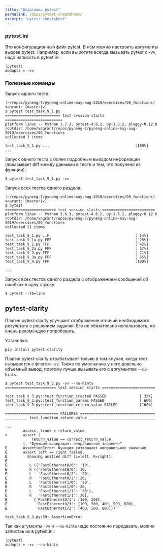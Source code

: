 ```yaml
---
title: "Шпаргалка pytest"
permalink: /docs/pytest-cheatsheet/
excerpt: "pytest cheatsheet"
---
```


### pytest.ini

Это конфигурационный файл pytest.
В нем можно настроить аргументы вызова pytest. Например, если вы хотите всегда вызывать pytest с -vv,
надо написать в pytest.ini:
```
[pytest]
addopts = -vv
```

### Полезные команды

Запуск одного теста:

```
[~/repos/pyneng-7/pyneng-online-may-aug-2019/exercises/09_functions]
vagrant: [master|✔]
$ pytest test_task_9_1.py
========================= test session starts ==========================
platform linux -- Python 3.7.3, pytest-4.6.2, py-1.5.2, pluggy-0.12.0
rootdir: /home/vagrant/repos/pyneng-7/pyneng-online-may-aug-2019/exercises/09_functions
collected 3 items

test_task_9_1.py ...                                       [100%]
...
```

Запуск одного теста с более подробным выводом информации (показывает diff между данными в тесте и тем, что получено из функции):

```
$ pytest test_task_9_1.py -vv
```

Запуск всех тестов одного раздела:

```
[~/repos/pyneng-7/pyneng-online-may-aug-2019/exercises/09_functions]
vagrant: [master|✔]
$ pytest
======================= test session starts ========================
platform linux -- Python 3.6.3, pytest-4.6.2, py-1.5.2, pluggy-0.12.0
rootdir: /home/vagrant/repos/pyneng-7/pyneng-online-may-aug-2019/exercises/09_functions
collected 21 items

test_task_9_1.py ..F                                       [ 14%]
test_task_9_1a.py FFF                                      [ 28%]
test_task_9_2.py FFF                                       [ 42%]
test_task_9_2a.py FFF                                      [ 57%]
test_task_9_3.py FFF                                       [ 71%]
test_task_9_3a.py FFF                                      [ 85%]
test_task_9_4.py FFF                                       [100%]

...
```

Запуск всех тестов одного раздела с отображением сообщений об ошибках в одну строку:

```
$ pytest --tb=line
```

## pytest-clarity

Плагин pytest-clarity улучшает отображение отличий необходимого результата с решением задания.
Его не обязательно использовать, но очень рекомендую попробовать.

Установка:
```
pip install pytest-clarity
```

Плагин pytest-clarity отрабатывает только в том случае, когда тест вызывается с флагом `-vv`.
Также по умолчанию у него довольно объемный вывод, поэтому лучше вызывать его с аргументом `--no-hints`:

```
$ pytest test_task_9_3.py -vv --no-hints
======================= test session starts ========================

test_task_9_3.py::test_function_created PASSED               [ 33%]
test_task_9_3.py::test_function_params PASSED                [ 66%]
test_task_9_3.py::test_function_return_value FAILED          [100%]

======================== FAILURES ==================================
__________ test_function_return_value ______________________________

...
        access, trunk = return_value
>       assert (
            return_value == correct_return_value
        ), "Функция возвращает неправильное значение"
E       AssertionError: Функция возвращает неправильное значение
E       assert left == right failed.
E         Showing unified diff (L=left, R=right):
E
E          L ({'FastEthernet0/0': '10',
E          R ({'FastEthernet0/0': 10,
E          L   'FastEthernet0/2': '20',
E          R   'FastEthernet0/2': 20,
E          L   'FastEthernet1/0': '20',
E          R   'FastEthernet1/0': 20,
E          L   'FastEthernet1/1': '30'},
E          R   'FastEthernet1/1': 30},
E            {'FastEthernet0/1': [100, 200],
E             'FastEthernet0/3': [100, 300, 400, 500, 600],
E             'FastEthernet1/2': [400, 500, 600]})

test_task_9_3.py:59: AssertionError
```

Так как агументы `-vv` и `--no-hints` надо постоянно передавать, можно запистаь их в pytest.ini:
```
[pytest]
addopts = -vv --no-hints
```
